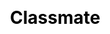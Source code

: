 ---
title: Classmate
layout: dream_interpretation/kind_single
description: Dream interpretation - character - classmate.
js: []
css: ["css/luck/dream_interpretation/dream_interpretation.css"]
---